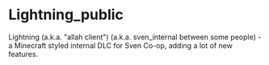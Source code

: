 # Lightning_public
Lightning (a.k.a. "allah client") (a.k.a. sven_internal between some people) - a Minecraft styled internal DLC for Sven Co-op, adding a lot of new features.
